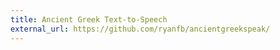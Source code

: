 ```yaml
---
title: Ancient Greek Text-to-Speech
external_url: https://github.com/ryanfb/ancientgreekspeak/
---
```

